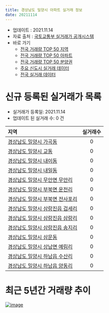 ```yaml
---
title: 경상남도 밀양시 아파트 실거래 정보
date: 20211114
---
```


* 업데이트 : 2021.11.14
* 자료 출처 : [국토교통부 실거래가 공개시스템](http://rt.molit.go.kr)
* 바로 가기
    * [전국 거래량 TOP 50 지역](https://apt-info.github.io/apt-trade-info/tr)
    * [전국 거래량 TOP 50 아파트](https://apt-info.github.io/apt-trade-info/ta)
    * [전국 거래량 TOP 50 분양권](https://apt-info.github.io/apt-trade-info/tb)
    * [주요 신도시 실거래 데이터](https://apt-info.github.io/apt-trade-info/newtown)
    * [전국 실거래 데이터](https://apt-info.github.io/apt-trade-info/all)



<script async src="https://pagead2.googlesyndication.com/pagead/js/adsbygoogle.js"></script>
<!-- 기본광고 -->
<ins class="adsbygoogle"
     style="display:block"
     data-ad-client="ca-pub-1142216861245946"
     data-ad-slot="4805727019"
     data-ad-format="auto"
     data-full-width-responsive="true"></ins>
<script>
     (adsbygoogle = window.adsbygoogle || []).push({});
</script>


# 신규 등록된 실거래가 목록

* 실거래가 등록일: 2021.11.14
* 업데이트 된 실거래 수: 0 건


|지역|실거래수|
|:---|:---:|
|[경상남도 밀양시 가곡동](https://apt-info.github.io/apt-trade-info/r2686)|0|
|[경상남도 밀양시 교동](https://apt-info.github.io/apt-trade-info/r2691)|0|
|[경상남도 밀양시 내이동](https://apt-info.github.io/apt-trade-info/r2690)|0|
|[경상남도 밀양시 내일동](https://apt-info.github.io/apt-trade-info/r2689)|0|
|[경상남도 밀양시 무안면 무안리](https://apt-info.github.io/apt-trade-info/r2693)|0|
|[경상남도 밀양시 부북면 운전리](https://apt-info.github.io/apt-trade-info/r3573)|0|
|[경상남도 밀양시 부북면 전사포리](https://apt-info.github.io/apt-trade-info/r2695)|0|
|[경상남도 밀양시 삼랑진읍 검세리](https://apt-info.github.io/apt-trade-info/r2696)|0|
|[경상남도 밀양시 삼랑진읍 삼랑리](https://apt-info.github.io/apt-trade-info/r2687)|0|
|[경상남도 밀양시 삼랑진읍 송지리](https://apt-info.github.io/apt-trade-info/r2969)|0|
|[경상남도 밀양시 삼문동](https://apt-info.github.io/apt-trade-info/r2685)|0|
|[경상남도 밀양시 상남면 예림리](https://apt-info.github.io/apt-trade-info/r2688)|0|
|[경상남도 밀양시 하남읍 수산리](https://apt-info.github.io/apt-trade-info/r2692)|0|
|[경상남도 밀양시 하남읍 양동리](https://apt-info.github.io/apt-trade-info/r2694)|0|



<script async src="https://pagead2.googlesyndication.com/pagead/js/adsbygoogle.js"></script>
<!-- 기본광고 -->
<ins class="adsbygoogle"
     style="display:block"
     data-ad-client="ca-pub-1142216861245946"
     data-ad-slot="4805727019"
     data-ad-format="auto"
     data-full-width-responsive="true"></ins>
<script>
     (adsbygoogle = window.adsbygoogle || []).push({});
</script>


# 최근 5년간 거래량 추이


<div style="width:100%;">
    <canvas id="deal_progress" height="200"></canvas>
</div>

<script>
new Chart(document.getElementById("deal_progress"), {
    type: 'line',
    data: {
        labels: ['16.01','16.02','16.03','16.04','16.05','16.06','16.07','16.08','16.09','16.10','16.11','16.12','17.01','17.02','17.03','17.04','17.05','17.06','17.07','17.08','17.09','17.10','17.11','17.12','18.01','18.02','18.03','18.04','18.05','18.06','18.07','18.08','18.09','18.10','18.11','18.12','19.01','19.02','19.03','19.04','19.05','19.06','19.07','19.08','19.09','19.10','19.11','19.12','20.01','20.02','20.03','20.04','20.05','20.06','20.07','20.08','20.09','20.10','20.11','20.12','21.01','21.02','21.03','21.04','21.05','21.06','21.07','21.08','21.09','21.10','21.11'],
        datasets: [{
            label: '매매/분양권',
            data: [104,69,115,90,121,104,66,83,54,77,79,231,83,86,70,89,70,115,70,207,145,79,52,72,92,51,111,85,55,52,52,34,42,52,48,34,42,26,61,53,41,43,63,51,45,67,83,86,67,63,81,71,75,63,78,88,84,61,105,165,130,82,105,97,87,83,94,95,92,98,6],
            borderColor: "rgba(66, 133, 243, 1)",
            backgroundColor: "rgba(66, 133, 243, 0.05)",
            borderWidth: 1,
            pointRadius: 0,
            fill: false,
            lineTension: 0
        },{
            label: '전/월세',
            data: [46,32,46,22,33,36,33,29,32,24,51,30,35,34,31,21,22,25,21,30,26,27,100,74,33,31,44,36,50,46,37,22,27,37,38,40,35,32,47,58,62,41,60,45,37,48,89,133,68,84,45,40,41,44,50,69,32,36,40,62,37,48,44,44,39,41,37,30,34,35,7],
            borderColor: "rgba(255, 90, 0, 1)",
            backgroundColor: "rgba(255, 90, 0, 0.05)",
            borderWidth: 1,
            pointRadius: 0,
            fill: false,
            lineTension: 0
        },{
            label: '합계',
            data: [150,101,161,112,154,140,99,112,86,101,130,261,118,120,101,110,92,140,91,237,171,106,152,146,125,82,155,121,105,98,89,56,69,89,86,74,77,58,108,111,103,84,123,96,82,115,172,219,135,147,126,111,116,107,128,157,116,97,145,227,167,130,149,141,126,124,131,125,126,133,13],
            borderColor: "rgba(0, 0, 0, 1)",
            backgroundColor: "rgba(0, 0, 0, 0.03)",
            borderWidth: 0.1,
            pointRadius: 0,
            fill: true,
            lineTension: 0
        }
        ]
    },
    options: {
        responsive: true,
        title: {
            display: false
        },
        tooltips: {
            mode: 'index',
            intersect: false
        },
        hover: {
            mode: 'nearest',
            intersect: true
        },
        scales: {
            xAxes: [{
                display: true,
                scaleLabel: {
                    display: true,
                    labelString: '년/월'
                }
            }],
            yAxes: [{
                display: true,
                ticks: {
                    suggestedMin: 0,
                },
                scaleLabel: {
                    display: true,
                    labelString: '실거래 수'
                }
            }]
        }
    }
});

</script>


[![image](https://apt-info.github.io/images/2020-01-03-apt-trade-info/1024x500.png)](https://play.google.com/store/apps/details?id=com.aptinfo.apttradeinfo)

